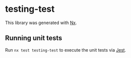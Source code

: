 # testing-test

This library was generated with [Nx](https://nx.dev).

## Running unit tests

Run `nx test testing-test` to execute the unit tests via [Jest](https://jestjs.io).
